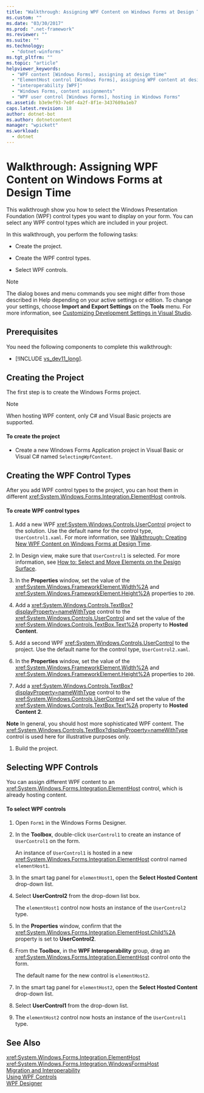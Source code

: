 ```yaml
---
title: "Walkthrough: Assigning WPF Content on Windows Forms at Design Time"
ms.custom: ""
ms.date: "03/30/2017"
ms.prod: ".net-framework"
ms.reviewer: ""
ms.suite: ""
ms.technology: 
  - "dotnet-winforms"
ms.tgt_pltfrm: ""
ms.topic: "article"
helpviewer_keywords: 
  - "WPF content [Windows Forms], assigning at design time"
  - "ElementHost control [Windows Forms], assigning WPF content at design time"
  - "interoperability [WPF]"
  - "Windows Forms, content assignments"
  - "WPF user control [Windows Forms], hosting in Windows Forms"
ms.assetid: b3e9ef93-7e0f-4a2f-8f1e-3437609a1eb7
caps.latest.revision: 18
author: dotnet-bot
ms.author: dotnetcontent
manager: "wpickett"
ms.workload: 
  - dotnet
---
```

# Walkthrough: Assigning WPF Content on Windows Forms at Design Time
This walkthrough show you how to select the Windows Presentation Foundation (WPF) control types you want to display on your form. You can select any WPF control types which are included in your project.  
  
 In this walkthrough, you perform the following tasks:  
  
-   Create the project.  
  
-   Create the WPF control types.  
  
-   Select WPF controls.  
  
> [!NOTE]
>  The dialog boxes and menu commands you see might differ from those described in Help depending on your active settings or edition. To change your settings, choose **Import and Export Settings** on the **Tools** menu. For more information, see [Customizing Development Settings in Visual Studio](http://msdn.microsoft.com/library/22c4debb-4e31-47a8-8f19-16f328d7dcd3).  
  
## Prerequisites  
 You need the following components to complete this walkthrough:  
  
- [!INCLUDE [vs_dev11_long](../../../../includes/vs-dev11-long-md.md)].  
  
## Creating the Project  
 The first step is to create the Windows Forms project.  
  
> [!NOTE]
>  When hosting WPF content, only C# and Visual Basic projects are supported.  
  
#### To create the project  
  
-   Create a new Windows Forms Application project in Visual Basic or Visual C# named `SelectingWpfContent`.  
  
## Creating the WPF Control Types  
 After you add WPF control types to the project, you can host them in different <xref:System.Windows.Forms.Integration.ElementHost> controls.  
  
#### To create WPF control types  
  
1.  Add a new WPF <xref:System.Windows.Controls.UserControl> project to the solution. Use the default name for the control type, `UserControl1.xaml`. For more information, see [Walkthrough: Creating New WPF Content on Windows Forms at Design Time](../../../../docs/framework/winforms/advanced/walkthrough-creating-new-wpf-content-on-windows-forms-at-design-time.md).  
  
2.  In Design view, make sure that `UserControl1` is selected. For more information, see [How to: Select and Move Elements on the Design Surface](http://msdn.microsoft.com/library/54cb70b6-b35b-46e4-a0cc-65189399c474).  
  
3.  In the **Properties** window, set the value of the <xref:System.Windows.FrameworkElement.Width%2A> and <xref:System.Windows.FrameworkElement.Height%2A> properties to `200`.  
  
4.  Add a <xref:System.Windows.Controls.TextBox?displayProperty=nameWithType> control to the <xref:System.Windows.Controls.UserControl> and set the value of the <xref:System.Windows.Controls.TextBox.Text%2A> property to **Hosted Content**.  
  
5.  Add a second WPF <xref:System.Windows.Controls.UserControl> to the project. Use the default name for the control type, `UserControl2.xaml`.  
  
6.  In the **Properties** window, set the value of the <xref:System.Windows.FrameworkElement.Width%2A> and <xref:System.Windows.FrameworkElement.Height%2A> properties to `200`.  
  
7.  Add a <xref:System.Windows.Controls.TextBox?displayProperty=nameWithType> control to the <xref:System.Windows.Controls.UserControl> and set the value of the <xref:System.Windows.Controls.TextBox.Text%2A> property to **Hosted Content 2**.  
  
 **Note** In general, you should host more sophisticated WPF content. The <xref:System.Windows.Controls.TextBox?displayProperty=nameWithType> control is used here for illustrative purposes only.  
  
1.  Build the project.  
  
## Selecting WPF Controls  
 You can assign different WPF content to an <xref:System.Windows.Forms.Integration.ElementHost> control, which is already hosting content.  
  
#### To select WPF controls  
  
1.  Open `Form1` in the Windows Forms Designer.  
  
2.  In the **Toolbox**, double-click `UserControl1` to create an instance of `UserControl1` on the form.  
  
     An instance of `UserControl1` is hosted in a new <xref:System.Windows.Forms.Integration.ElementHost> control named `elementHost1`.  
  
3.  In the smart tag panel for `elementHost1`, open the **Select Hosted Content** drop-down list.  
  
4.  Select **UserControl2** from the drop-down list box.  
  
     The `elementHost1` control now hosts an instance of the `UserControl2` type.  
  
5.  In the **Properties** window, confirm that the <xref:System.Windows.Forms.Integration.ElementHost.Child%2A> property is set to **UserControl2**.  
  
6.  From the **Toolbox**, in the **WPF Interoperability** group, drag an <xref:System.Windows.Forms.Integration.ElementHost> control onto the form.  
  
     The default name for the new control is `elementHost2`.  
  
7.  In the smart tag panel for `elementHost2`, open the **Select Hosted Content** drop-down list.  
  
8.  Select **UserControl1** from the drop-down list.  
  
9. The `elementHost2` control now hosts an instance of the `UserControl1` type.  
  
## See Also  
 <xref:System.Windows.Forms.Integration.ElementHost>  
 <xref:System.Windows.Forms.Integration.WindowsFormsHost>  
 [Migration and Interoperability](../../../../docs/framework/wpf/advanced/migration-and-interoperability.md)  
 [Using WPF Controls](../../../../docs/framework/winforms/advanced/using-wpf-controls.md)  
 [WPF Designer](http://msdn.microsoft.com/library/c6c65214-8411-4e16-b254-163ed4099c26)
